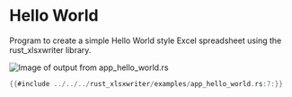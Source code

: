 # Hello World

Program to create a simple Hello World style Excel spreadsheet using the
rust_xlsxwriter library.

![Image of output from app_hello_world.rs](../../images/hello.png)

```rust
{{#include ../../../rust_xlsxwriter/examples/app_hello_world.rs:7:}}

```